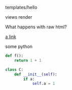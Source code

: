 templates/hello

views render

What happens with raw html?

<a href="some_link">a link</a>

some python

```python
def f():
    return 1 + 1

class C:
    def __init__(self):
        if a:
            self.a = 1
```

<script>
// JavaScript
var randomVar = 'x';
</script>
    
